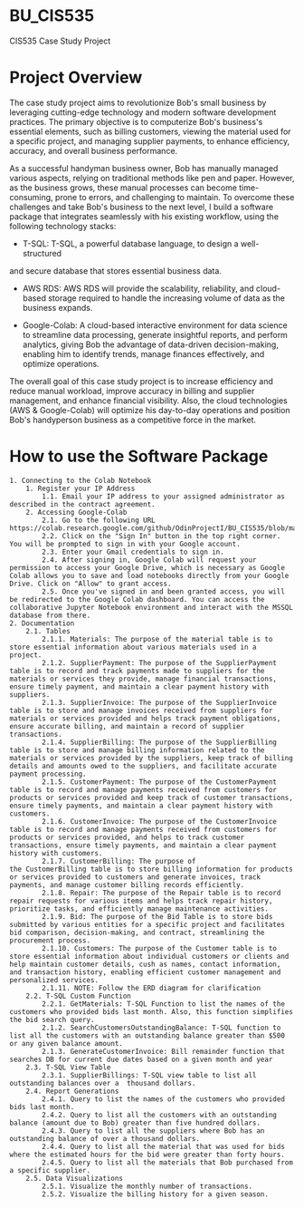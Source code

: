 # BU_CIS535
CIS535 Case Study Project


# **Project Overview**
The case study project aims to revolutionize Bob's small business by leveraging cutting-edge technology and modern software development practices. The primary objective is to computerize Bob's business's essential elements, such as billing customers, viewing the material used for a specific project, and managing supplier payments, to enhance efficiency, accuracy, and overall business performance.  

As a successful handyman business owner, Bob has manually managed various aspects, relying on traditional methods like pen and paper. However, as the business grows, these manual processes can become time-consuming, prone to errors, and challenging to maintain. To overcome these challenges and take Bob's business to the next level, I build a software package that integrates seamlessly with his existing workflow, using the following technology stacks: 
* T-SQL: T-SQL, a powerful database language, to design a well-structured 

and secure database that stores essential business data.  

* AWS RDS: AWS RDS will provide the scalability, reliability, and cloud-based storage required to handle the increasing volume of data as the business expands.  

* Google-Colab: A cloud-based interactive environment for data science to streamline data processing, generate insightful reports, and perform analytics, giving Bob the advantage of data-driven decision-making, enabling him to identify trends, manage finances effectively, and optimize operations.  

The overall goal of this case study project is to increase efficiency and reduce manual workload, improve accuracy in billing and supplier management, and enhance financial visibility. Also, the cloud technologies (AWS & Google-Colab) will optimize his day-to-day operations and position Bob's handyperson business as a competitive force in the market.  
 
# **How to use the Software Package** 
    1. Connecting to the Colab Notebook
        1. Register your IP Address  
            1.1. Email your IP address to your assigned administrator as described in the contract agreement.  
        2. Accessing Google-Colab  
            2.1. Go to the following URL https://colab.research.google.com/github/OdinProjectI/BU_CIS535/blob/main/CIS535_CaseStudyProject_Week9_Sofware_Package.ipynb 
            2.2. Click on the "Sign In" button in the top right corner. You will be prompted to sign in with your Google account.  
            2.3. Enter your Gmail credentials to sign in. 
            2.4. After signing in, Google Colab will request your permission to access your Google Drive, which is necessary as Google Colab allows you to save and load notebooks directly from your Google Drive. Click on "Allow" to grant access.   
            2.5. Once you've signed in and been granted access, you will be redirected to the Google Colab dashboard. You can access the collaborative Jupyter Notebook environment and interact with the MSSQL database from there.  
    2. Documentation  
        2.1. Tables  
            2.1.1. Materials: The purpose of the material table is to store essential information about various materials used in a project.  
            2.1.2. SupplierPayment: The purpose of the SupplierPayment table is to record and track payments made to suppliers for the materials or services they provide, manage financial transactions, ensure timely payment, and maintain a clear payment history with suppliers.  
            2.1.3. SupplierInvoice: The purpose of the SupplierInvoice table is to store and manage invoices received from suppliers for materials or services provided and helps track payment obligations, ensure accurate billing, and maintain a record of supplier transactions.  
            2.1.4. SupplierBilling: The purpose of the SupplierBilling table is to store and manage billing information related to the materials or services provided by the suppliers, keep track of billing details and amounts owed to the suppliers, and facilitate accurate payment processing.  
            2.1.5. CustomerPayment: The purpose of the CustomerPayment table is to record and manage payments received from customers for products or services provided and keep track of customer transactions, ensure timely payments, and maintain a clear payment history with customers.   
            2.1.6. CustomerInvoice: The purpose of the CustomerInvoice table is to record and manage payments received from customers for products or services provided, and helps to track customer transactions, ensure timely payments, and maintain a clear payment history with customers.  
            2.1.7. CustomerBilling: The purpose of the CustomerBilling table is to store billing information for products or services provided to customers and generate invoices, track payments, and manage customer billing records efficiently.  
            2.1.8. Repair: The purpose of the Repair table is to record repair requests for various items and helps track repair history, prioritize tasks, and efficiently manage maintenance activities.  
            2.1.9. Bid: The purpose of the Bid Table is to store bids submitted by various entities for a specific project and facilitates bid comparison, decision-making, and contract, streamlining the procurement process.  
            2.1.10. Customers: The purpose of the Customer table is to store essential information about individual customers or clients and help maintain customer details, cush as names, contact information, and transaction history, enabling efficient customer management and personalized services.  
            2.1.11. NOTE: Follow the ERD diagram for clarification  
        2.2. T-SQL Custom Function  
            2.2.1. GetMaterials: T-SQL Function to list the names of the customers who provided bids last month. Also, this function simplifies the bid search query. 
            2.1.2. SearchCustomersOutstandingBalance: T-SQL function to list all the customers with an outstanding balance greater than $500 or any given balance amount.  
            2.1.3. GenerateCustomerInvoice: Bill remainder function that searches DB for current due dates based on a given month and year 
        2.3. T-SQL View Table 
            2.3.1. SupplierBillings: T-SQL view table to list all outstanding balances over a  thousand dollars. 
        2.4. Report Generations  
            2.4.1. Query to list the names of the customers who provided bids last month. 
            2.4.2. Query to list all the customers with an outstanding balance (amount due to Bob) greater than five hundred dollars.  
            2.4.3. Query to list all the suppliers where Bob has an outstanding balance of over a thousand dollars. 
            2.4.4. Query to list all the material that was used for bids where the estimated hours for the bid were greater than forty hours. 
            2.4.5. Query to list all the materials that Bob purchased from a specific supplier.  
        2.5. Data Visualizations  
            2.5.1. Visualize the monthly number of transactions.  
            2.5.2. Visualize the billing history for a given season. 
